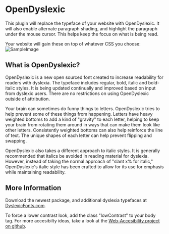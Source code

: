 OpenDyslexic
===

This plugin will replace the typeface of your website with OpenDyslexic. It will also enable alternate paragraph shading, and highlight the paragraph under the mouse cursor. This helps keep the focus on what is being read.

Your website will gain these on top of whatever CSS you choose:
![SampleImage](images/apps/opendyslexic/sample.png)

What is OpenDyslexic?
---

OpenDyslexic is a new open sourced font created to increase readability for readers with dyslexia. The typeface includes regular, bold, italic and bold-italic styles. It is being updated continually and improved based on input from dyslexic users. There are no restrictions on using OpenDyslexic outside of attribution.

Your brain can sometimes do funny things to letters. OpenDyslexic tries to help prevent some of these things from happening. Letters have heavy weighted bottoms to add a kind of "gravity" to each letter, helping to keep your brain from rotating them around in ways that can make them look like other letters. Consistently weighted bottoms can also help reinforce the line of text. The unique shapes of each letter can help prevent flipping and swapping.

OpenDyslexic also takes a different approach to italic styles. It is generally recommended that italics be avoided in reading material for dyslexia. However, instead of taking the normal approach of "slant x% for italic," OpenDyslexic's italic style has been crafted to allow for its use for emphasis while maintaining readability.

More Information
---
Download the newest package, and additional dyslexia typefaces at [DyslexicFonts.com](http://dyslexicfonts.com).

To force a lower contrast look, add the class "lowContrast" to your body tag. For more accesibilty ideas, take a look at the [Web-Accesibility project on github](http://antijingoist.github.com/web-accessibility/).
